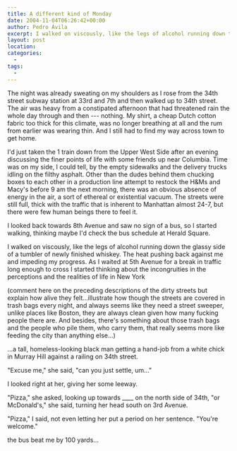 ```yaml
---
title: A different kind of Monday
date: 2004-11-04T06:26:42+00:00
author: Pedro Ávila
excerpt: I walked on viscously, like the legs of alcohol running down the glassy side of a tumbler of newly finished whiskey
layout: post
location: 
categories:
  - 
tags:
  - 
---
```

The night was already sweating on my shoulders as I rose from the 34th street subway station at 33rd and 7th and then walked up to 34th street. The air was heavy from a constipated afternoon that had threatened rain the whole day through and then --- nothing. My shirt, a cheap Dutch cotton fabric too thick for this climate, was no longer breathing at all and the rum from earlier was wearing thin. And I still had to find my way across town to get home.

<!-- more -->

I'd just taken the 1 train down from the Upper West Side after an evening discussing the finer points of life with some friends up near Columbia. Time was on my side, I could tell, by the empty sidewalks and the delivery trucks idling on the filthy asphalt. Other than the dudes behind them chucking boxes to each other in a production line attempt to restock the H&Ms and Macy's before 9 am the next morning, there was an obvious absence of energy in the air, a sort of ethereal or existential vacuum. The streets were still full, thick with the traffic that is inherent to Manhattan almost 24-7, but there were few human beings there to feel it.

I looked back towards 8th Avenue and saw no sign of a bus, so I started walking, thinking maybe I'd check the bus schedule at Herald Square.

I walked on viscously, like the legs of alcohol running down the glassy side of a tumbler of newly finished whiskey. The heat pushing back against me and impeding my progress. As I waited at 5th Avenue for a break in traffic long enough to cross I started thinking about the incongruities in the perceptions and the realities of life in New York

(comment here on the preceding descriptions of the dirty streets but explain how alive they felt...illustrate how though the streets are covered in trash bags every night, and always seems like they need a street sweeper, unlike places like Boston, they are always clean given how many fucking people there are. And besides, there's something about those trash bags and the people who pile them, who carry them, that really seems more like feeding the city than anything else...)

...a tall, homeless-looking black man getting a hand-job from a white chick in Murray Hill against a railing on 34th street.

"Excuse me," she said, "can you just settle, um..."

I looked right at her, giving her some leeway.

"Pizza," she asked, looking up towards ____ on the north side of 34th, "or McDonald's," she said, turning her head south on 3rd Avenue.

"Pizza," I said, not even letting her put a period on her sentence. "You're welcome."

the bus beat me by 100 yards...
